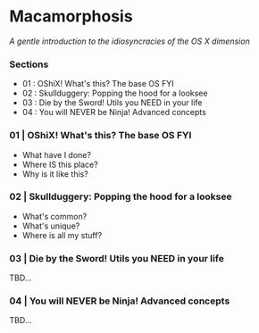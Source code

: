 # Macamorphosis

_A gentle introduction to the idiosyncracies of the OS X dimension_

### Sections

- 01 : OShiX! What's this? The base OS FYI
- 02 : Skullduggery: Popping the hood for a looksee
- 03 : Die by the Sword! Utils you NEED in your life
- 04 : You will NEVER be Ninja! Advanced concepts

### 01 | OShiX! What's this? The base OS FYI

  - What have I done?
  - Where IS this place?
  - Why is it like this?

### 02 | Skullduggery: Popping the hood for a looksee

  - What's common?
  - What's unique?
  - Where is all my stuff?

### 03 | Die by the Sword! Utils you NEED in your life

TBD...

### 04 | You will NEVER be Ninja! Advanced concepts

TBD...

